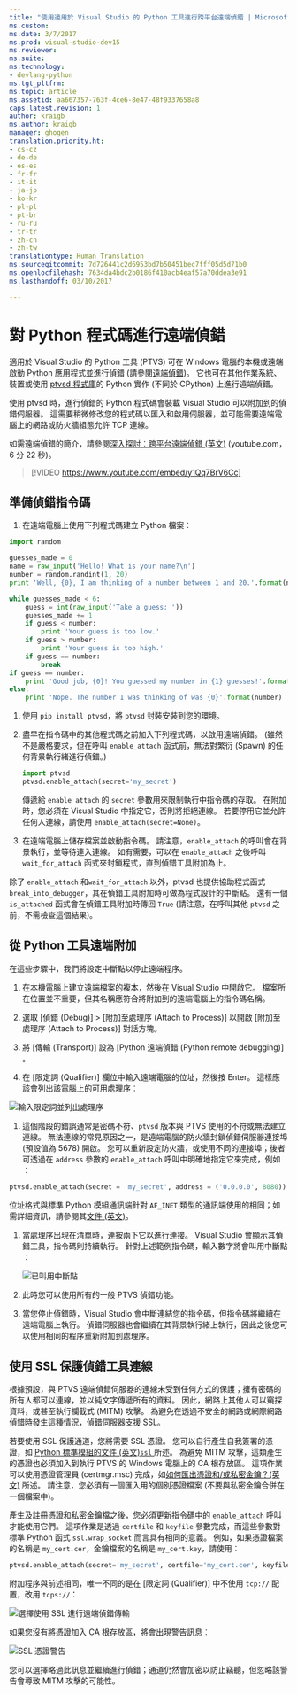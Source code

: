 ```yaml
---
title: "使用適用於 Visual Studio 的 Python 工具進行跨平台遠端偵錯 | Microsoft Docs"
ms.custom: 
ms.date: 3/7/2017
ms.prod: visual-studio-dev15
ms.reviewer: 
ms.suite: 
ms.technology:
- devlang-python
ms.tgt_pltfrm: 
ms.topic: article
ms.assetid: aa667357-763f-4ce6-8e47-48f9337658a8
caps.latest.revision: 1
author: kraigb
ms.author: kraigb
manager: ghogen
translation.priority.ht:
- cs-cz
- de-de
- es-es
- fr-fr
- it-it
- ja-jp
- ko-kr
- pl-pl
- pt-br
- ru-ru
- tr-tr
- zh-cn
- zh-tw
translationtype: Human Translation
ms.sourcegitcommit: 7d726441c2d6953bd7b50451bec7fff05d5d71b0
ms.openlocfilehash: 7634da4bdc2b0186f410acb4eaf57a70ddea3e91
ms.lasthandoff: 03/10/2017

---
```


# <a name="remotely-debugging-python-code"></a>對 Python 程式碼進行遠端偵錯

適用於 Visual Studio 的 Python 工具 (PTVS) 可在 Windows 電腦的本機或遠端啟動 Python 應用程式並進行偵錯 (請參閱[遠端偵錯](../debugger/remote-debugging.md))。 它也可在其他作業系統、裝置或使用 [ptvsd 程式庫](https://pypi.python.org/pypi/ptvsd)的 Python 實作 (不同於 CPython) 上進行遠端偵錯。

使用 ptvsd 時，進行偵錯的 Python 程式碼會裝載 Visual Studio 可以附加到的偵錯伺服器。 這需要稍微修改您的程式碼以匯入和啟用伺服器，並可能需要遠端電腦上的網路或防火牆組態允許 TCP 連線。

如需遠端偵錯的簡介，請參閱[深入探討︰跨平台遠端偵錯 (英文)](https://youtu.be/y1Qq7BrV6Cc) (youtube.com，6 分 22 秒)。

> [!VIDEO https://www.youtube.com/embed/y1Qq7BrV6Cc]

## <a name="preparing-the-script-for-debugging"></a>準備偵錯指令碼

1. 在遠端電腦上使用下列程式碼建立 Python 檔案︰

  ```python
  import random

  guesses_made = 0
  name = raw_input('Hello! What is your name?\n')
  number = random.randint(1, 20)
  print 'Well, {0}, I am thinking of a number between 1 and 20.'.format(name)

  while guesses_made < 6:
      guess = int(raw_input('Take a guess: '))
      guesses_made += 1
      if guess < number:
          print 'Your guess is too low.'
      if guess > number:
          print 'Your guess is too high.'
      if guess == number:
          break
  if guess == number:
      print 'Good job, {0}! You guessed my number in {1} guesses!'.format(name, guesses_made)
  else:
      print 'Nope. The number I was thinking of was {0}'.format(number)
  ```
 
1. 使用 `pip install ptvsd`，將 `ptvsd` 封裝安裝到您的環境。

1. 盡早在指令碼中的其他程式碼之前加入下列程式碼，以啟用遠端偵錯。 (雖然不是嚴格要求，但在呼叫 `enable_attach` 函式前，無法對繁衍 (Spawn) 的任何背景執行緒進行偵錯。)

   ```python
   import ptvsd
   ptvsd.enable_attach(secret='my_secret')
   ```

   傳遞給 `enable_attach` 的 `secret` 參數用來限制執行中指令碼的存取。 在附加時，您必須在 Visual Studio 中指定它，否則將拒絕連線。 若要停用它並允許任何人連線，請使用 `enable_attach(secret=None)`。

1. 在遠端電腦上儲存檔案並啟動指令碼。 請注意，`enable_attach` 的呼叫會在背景執行，並等待連入連線。 如有需要，可以在 `enable_attach` 之後呼叫 `wait_for_attach` 函式來封鎖程式，直到偵錯工具附加為止。

除了 `enable_attach` 和`wait_for_attach` 以外，ptvsd 也提供協助程式函式 `break_into_debugger`，其在偵錯工具附加時可做為程式設計的中斷點。 還有一個 `is_attached` 函式會在偵錯工具附加時傳回 `True` (請注意，在呼叫其他 `ptvsd` 之前，不需檢查這個結果)。

## <a name="attaching-remotely-from-python-tools"></a>從 Python 工具遠端附加

在這些步驟中，我們將設定中斷點以停止遠端程序。

1. 在本機電腦上建立遠端檔案的複本，然後在 Visual Studio 中開啟它。 檔案所在位置並不重要，但其名稱應符合將附加到的遠端電腦上的指令碼名稱。

1. 選取 [偵錯 (Debug)] > [附加至處理序 (Attach to Process)] 以開啟 [附加至處理序 (Attach to Process)] 對話方塊。

1. 將 [傳輸 (Transport)] 設為 [Python 遠端偵錯 (Python remote debugging)] 。

1. 在 [限定詞 (Qualifier)] 欄位中輸入遠端電腦的位址，然後按 Enter。 這樣應該會列出該電腦上的可用處理序︰

![輸入限定詞並列出處理序](media/remote-debugging-qualifier.png)

1. 這個階段的錯誤通常是密碼不符、`ptvsd` 版本與 PTVS 使用的不符或無法建立連線。 無法連線的常見原因之一，是遠端電腦的防火牆封鎖偵錯伺服器連接埠 (預設值為 5678) 開啟。 您可以重新設定防火牆，或使用不同的連接埠；後者可透過在 `address` 參數的 `enable_attach` 呼叫中明確地指定它來完成，例如︰

  ```python
  ptvsd.enable_attach(secret = 'my_secret', address = ('0.0.0.0', 8080))
  ```

  位址格式與標準 Python 模組通訊端針對 `AF_INET` 類型的通訊端使用的相同；如需詳細資訊，請參閱其[文件 (英文)](http://docs.python.org/3/library/socket.html#socket-families)。 

1. 當處理序出現在清單時，連按兩下它以進行連接。 Visual Studio 會顯示其偵錯工具，指令碼則持續執行。 針對上述範例指令碼，輸入數字將會叫用中斷點︰

    ![已叫用中斷點](media/remote-debugging-breakpoint-hit.png)

1. 此時您可以使用所有的一般 PTVS 偵錯功能。 

1. 當您停止偵錯時，Visual Studio 會中斷連結您的指令碼，但指令碼將繼續在遠端電腦上執行。 偵錯伺服器也會繼續在其背景執行緒上執行，因此之後您可以使用相同的程序重新附加到處理序。


## <a name="securing-the-debugger-connection-with-ssl"></a>使用 SSL 保護偵錯工具連線

根據預設，與 PTVS 遠端偵錯伺服器的連線未受到任何方式的保護；擁有密碼的所有人都可以連線，並以純文字傳遞所有的資料。 因此，網路上其他人可以窺探資料，或甚至執行攔截式 (MITM) 攻擊。 為避免在透過不安全的網路或網際網路偵錯時發生這種情況，偵錯伺服器支援 SSL。 

若要使用 SSL 保護通道，您將需要 SSL 憑證。 您可以自行產生自我簽署的憑證，如 [Python 標準模組的文件 (英文)`ssl` ](http://docs.python.org/3/library/ssl.html#self-signed-certificates) 所述。 為避免 MITM 攻擊，這類產生的憑證也必須加入到執行 PTVS 的 Windows 電腦上的 CA 根存放區。 這項作業可以使用憑證管理員 (certmgr.msc) 完成，如[如何匯出憑證和/或私密金鑰？(英文)](https://answers.microsoft.com/en-us/windows/forum/windows_10-security/how-do-i-export-certificates-andor-private-keys/7722900a-e848-4076-bc50-9e2f5e3c66ac) 所述。 請注意，您必須有一個匯入用的個別憑證檔案 (不要與私密金鑰合併在一個檔案中)。 

產生及註冊憑證和私密金鑰檔之後，您必須更新指令碼中的 `enable_attach` 呼叫才能使用它們。 這項作業是透過 `certfile` 和 `keyfile` 參數完成，而這些參數對標準 Python 函式 `ssl.wrap_socket` 而言具有相同的意義。 例如，如果憑證檔案的名稱是 `my_cert.cer`，金鑰檔案的名稱是 `my_cert.key`，請使用︰ 

```python
ptvsd.enable_attach(secret='my_secret', certfile='my_cert.cer', keyfile='my_cert.key')
```

附加程序與前述相同，唯一不同的是在 [限定詞 (Qualifier)] 中不使用 `tcp://` 配置，改用 `tcps://`： 

![選擇使用 SSL 進行遠端偵錯傳輸](media/remote-debugging-qualifier-ssl.png)

如果您沒有將憑證加入 CA 根存放區，將會出現警告訊息︰ 

![SSL 憑證警告](media/remote-debugging-ssl-warning.png)

您可以選擇略過此訊息並繼續進行偵錯；通道仍然會加密以防止竊聽，但忽略該警告會導致 MITM 攻擊的可能性。

